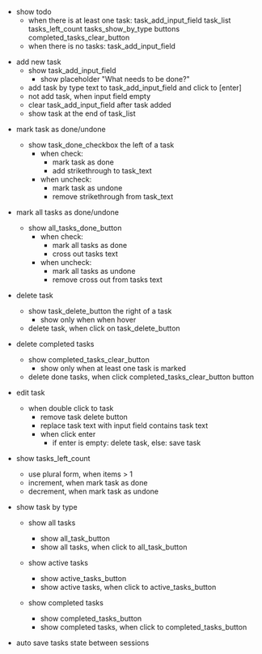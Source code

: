 - show todo
    - when there is at least one task:
        task_add_input_field
        task_list
        tasks_left_count
        tasks_show_by_type buttons
        completed_tasks_clear_button
    - when there is no tasks:
        task_add_input_field

+ add new task
    + show task_add_input_field
        + show placeholder "What needs to be done?"
    + add task by type text to task_add_input_field and click to [enter]
    + not add task, when input field empty
    + clear task_add_input_field after task added
    + show task at the end of task_list

- mark task as done/undone
    + show task_done_checkbox the left of a task
        - when check:
            - mark task as done
            - add strikethrough to task_text
        - when uncheck:
            - mark task as undone
            - remove strikethrough from task_text
            
- mark all tasks as done/undone
    - show all_tasks_done_button
        - when check:
            - mark all tasks as done
            - cross out tasks text
        - when uncheck:
            - mark all tasks as undone
            - remove cross out from tasks text

- delete task
    + show task_delete_button the right of a task
        - show only when when hover
    - delete task, when click on task_delete_button
   
- delete completed tasks
    + show completed_tasks_clear_button 
        - show only when at least one task is marked
    - delete done tasks, when click completed_tasks_clear_button button

- edit task
    - when double click to task
        - remove task delete button
        - replace task text with input field contains task text
        - when click enter
            - if enter is empty: delete task, else: save task

- show tasks_left_count
    + use plural form, when items > 1
    - increment, when mark task as done
    - decrement, when mark task as undone

- show task by type
    - show all tasks
        - show all_task_button
        - show all tasks, when click to all_task_button

    - show active tasks
        - show active_tasks_button
        - show active tasks, when click to active_tasks_button

    - show completed tasks
        - show completed_tasks_button
        - show completed tasks, when click to completed_tasks_button

- auto save tasks state between sessions
